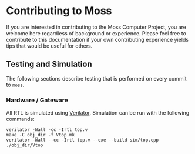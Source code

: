 # Contributing to Moss

If you are interested in contributing to the Moss Computer Project, you are
welcome here regardless of background or experience. Please feel free to
contribute to this documentation if your own contributing experience yields tips
that would be useful for others. 

## Testing and Simulation

The following sections describe testing that is performed on every commit to
`moss`.

### Hardware / Gateware

All RTL is simulated using [Verilator](https://github.com/verilator/verilator).
Simulation can be run with the following commands:

```
verilator -Wall -cc -Irtl top.v
make -C obj_dir -f Vtop.mk
verilator -Wall --cc -Irtl top.v --exe --build sim/top.cpp
./obj_dir/Vtop
```
